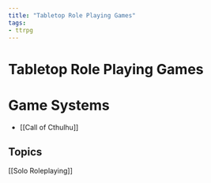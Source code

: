 ```yaml
---
title: "Tabletop Role Playing Games"
tags:
- ttrpg
---
```


# Tabletop Role Playing Games  
# Game Systems
- [[Call of Cthulhu]]

## Topics
[[Solo Roleplaying]]

